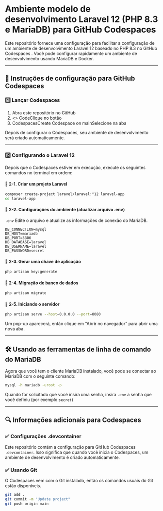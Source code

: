 # Ambiente modelo de desenvolvimento Laravel 12 (PHP 8.3 e MariaDB) para GitHub Codespaces

Este repositório fornece uma configuração para facilitar a configuração de um ambiente de desenvolvimento Laravel 12 baseado no PHP 8.3 no GitHub Codespaces . Você pode configurar rapidamente um ambiente de desenvolvimento usando MariaDB e Docker.

---

## 🚀 Instruções de configuração para GitHub Codespaces

### 1️⃣ Lançar Codespaces

1. Abra este repositório no GitHub
2. <> CodeClique no botão
3. CodespacesCreate Codespace on mainSelecione na aba

Depois de configurar o Codespaces, seu ambiente de desenvolvimento será criado automaticamente.

---

### 2️⃣ Configurando o Laravel 12

Depois que o Codespaces estiver em execução, execute os seguintes comandos no terminal em ordem:

#### 🔹 2-1. Criar um projeto Laravel

```bash
composer create-project laravel/laravel:^12 laravel-app
cd laravel-app
```

#### 🔹 2-2. Configurações do ambiente (atualizar arquivo .env)

`.env` Edite o arquivo e atualize as informações de conexão do MariaDB.

```dotenv
DB_CONNECTION=mysql
DB_HOST=mariadb
DB_PORT=3306
DB_DATABASE=laravel
DB_USERNAME=laravel
DB_PASSWORD=secret
```

#### 🔹 2-3. Gerar uma chave de aplicação

```bash
php artisan key:generate
```

#### 🔹 2-4. Migração de banco de dados

```bash
php artisan migrate
```

#### 🔹 2-5. Iniciando o servidor

```bash
php artisan serve --host=0.0.0.0 --port=8080
```

Um pop-up aparecerá, então clique em "Abrir no navegador" para abrir uma nova aba.

---

## 🛠 Usando as ferramentas de linha de comando do MariaDB

Agora que você tem o cliente MariaDB instalado, você pode se conectar ao MariaDB com o seguinte comando:

```bash
mysql -h mariadb -uroot -p
```

Quando for solicitado que você insira uma senha, insira `.env` a senha que você definiu (por exemplo:`secret`)

---

## 🔍 Informações adicionais para Codespaces

### ✅ Configurações .devcontainer

Este repositório contém a configuração para GitHub Codespaces `.devcontainer`. Isso significa que quando você inicia o Codespaces, um ambiente de desenvolvimento é criado automaticamente.

### ✅ Usando Git

O Codespaces vem com o Git instalado, então os comandos usuais do Git estão disponíveis.

```bash
git add .
git commit -m "Update project"
git push origin main
```
